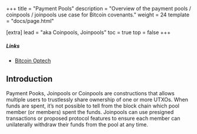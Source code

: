 +++
title = "Payment Pools"
description = "Overview of the payment pools / coinpools / joinpools use case for Bitcoin covenants."
weight = 24
template = "docs/page.html"

[extra]
lead = "aka Coinpools, Joinpools"
toc = true
top = false
+++

##### Links

- [Bitcoin Optech](https://bitcoinops.org/en/topics/joinpools/)


## Introduction

Payment Pooks, Joinpools or Coinpools are constructions that allows multiple users to trustlessly
share ownership of one or more UTXOs. When funds are spent, it’s not possible to tell from the block
chain which pool member (or members) spent the funds. Joinpools can use presigned transactions or
proposed protocol features to ensure each member can unilaterally withdraw their funds from the pool
at any time.
